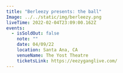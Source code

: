 ```yaml
---
title: "Berleezy presents: the ball"
Image: ../../static/img/berleezy.png
liveTime: 2022-02-04T23:09:00.162Z
events:
  - isSoldOut: false
    note: ""
    date: 04/09/22
    location: Santa Ana, CA
    venueName: The Yost Theatre
    ticketsLink: https://eezyganglive.com/
---
```

